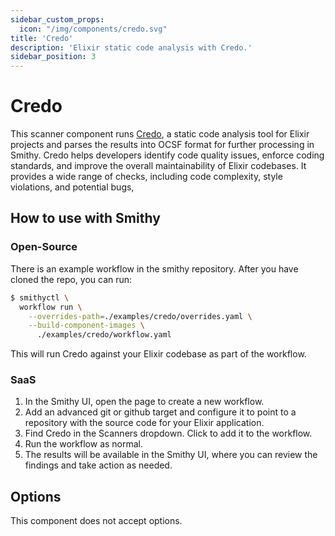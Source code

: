 ```yaml
---
sidebar_custom_props:
  icon: "/img/components/credo.svg"
title: 'Credo'
description: 'Elixir static code analysis with Credo.'
sidebar_position: 3
---
```


# Credo

This scanner component runs [Credo](https://github.com/rrrene/credo), a static code analysis tool for Elixir projects and parses the results into OCSF format for further processing in Smithy.
Credo helps developers identify code quality issues, enforce coding standards, and improve the overall maintainability of Elixir codebases.
It provides a wide range of checks, including code complexity, style violations, and potential bugs,

## How to use with Smithy

### Open-Source

There is an example workflow in the smithy repository. After you have cloned the repo, you can run:

```bash
$ smithyctl \
  workflow run \
    --overrides-path=./examples/credo/overrides.yaml \
    --build-component-images \
      ./examples/credo/workflow.yaml
```

This will run Credo against your Elixir codebase as part of the workflow.

### SaaS

1. In the Smithy UI, open the page to create a new workflow.
2. Add an advanced git or github target and configure it to point to a repository with the source code for your Elixir application.
3. Find Credo in the Scanners dropdown. Click to add it to the workflow.
4. Run the workflow as normal.
5. The results will be available in the Smithy UI, where you can review the findings and take action as needed.

## Options

This component does not accept options.